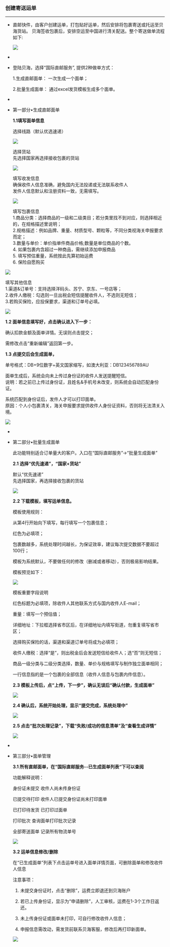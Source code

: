 ### 创建寄送运单

---

* 直邮快件，由客户创建运单，打包贴好运单，然后安排将包裹寄送或托运至贝海货站。 贝海签收包裹后，安排空运至中国进行清关配送。整个寄送做单流程如下:

  ![](http://sellerhub.ymatou.com/helpview/img/cjjsyd_1.jpg)

* 
* 登陆贝海，选择“国际直邮服务”, 提供2种做单方式：

  1.生成直邮面单： 一次生成一个面单；

  2.批量生成面单： 通过excel发货模板生成多个面单。

* 
* 第一部分•生成直邮面单

  **1.1填写面单信息**

  选择线路（默认优选速递）

  ![](http://sellerhub.ymatou.com/helpview/img/cjjsyd_1.png)

  选择货站  
  先选择国家再选择接收包裹的货站

  ![](http://sellerhub.ymatou.com/helpview/img/cjjsyd_2.png)

  填写收发信息  
  确保收件人信息准确，避免国内无法投递或无法联系收件人  
  发件人信息默认和注册资料一致，无需填写。

  ![](http://sellerhub.ymatou.com/helpview/img/cjjsyd_3.png)

  填写包裹信息  
  1.商品分类：选择商品的一级和二级类目；若分类里找不到对应，则选择相近的，在规格描述里说明；  
  2.规格描述：例如品牌、重量、材质型号、颗粒等，不同分类视海关申报要求而定；  
  3.数量与单价：单价指单件商品价格;数量是单位商品的个数。  
  4. 如果包裹内含超过一种商品，需继续添加申报商品  
  5. 填写预估重量，系统按此先算初始运费  
  6. 保险自愿购买

![](http://sellerhub.ymatou.com/helpview/img/cjjsyd_4.png)

填写其他信息  
  1.渠道&订单号：支持选择洋码头、苏宁、京东、一号店等；  
  2.收件人缴税：勾选则一旦出税会短信提醒收件人，不选则无短信；  
  3.若购买保险，应投保要求，渠道和订单号必填。

![](http://sellerhub.ymatou.com/helpview/img/cjjsyd_5.png)

**1.2 面单信息填写好，点击确认进入下一步：**

确认扣款金额及面单详情。无误则点击提交；

需修改点击“重新编辑”返回第一步。

**1.3 点提交后会生成面单，**

单号格式：DB+9位数字+英文国家缩写，如澳大利亚：DB123456789AU

面单生成后，系统会向未上传过身份证的收件人发送提醒短信。  
  说明：若之前已上传过身份证，且姓名&手机号未改变，则系统会自动匹配身份证。

系统匹配到身份证后，发件人才可以打印面单。  
  原因：个人小包裹清关，海关申报要求提供收件人身份证资料，否则将无法清关入境。

![](http://sellerhub.ymatou.com/helpview/img/cjjsyd_4.jpg)

* 
* 第二部分•批量生成面单

  此功能特别适合订单量大的客户。入口在“国际直邮服务”-&gt;“批量生成面单”

  **2.1 选择“优先速递”，“国家+货站”**

  默认“优先速递”  
  先选择国家，再选择接收包裹的货站

  ![](http://sellerhub.ymatou.com/helpview/img/cjjsyd_6.png)

  **2.2 下载模板，填写运单信息。**

  模板使用规则：

  从第4行开始向下填写，每行填写一个包裹信息；

  红色为必填项；

  包裹数越多，系统处理时间越长，为保证效率，建议每次提交数据不要超过100行；

  模板为系统默认，不要做任何的修改（删减或者移动），否则极易影响结果。

  模板预览如下：

  ![](http://sellerhub.ymatou.com/helpview/img/cjjsyd_6.jpg)

  模板重要字段说明

  红色标题为必填项，除收件人其他联系方式与国内收件人E-mail；

  重量：填写一个预估值；

  详细地址：下拉框选择省市区后，在详细地址内填写街道，勿重复填写省市区；

  选择购买保险的话，渠道和渠道订单号将成为必填项；

  收件人缴税：选择“是”，则出税金后会发送短信给收件人；选“否”则无短信；

  商品一级分类与二级分类选择，数量、单价与规格填写与制作独立面单相同；

  一行信息指的是一个包裹的全部信息（收件人信息与包裹内件信息）。

  **2.3 模板上传后，点“上传，下一步”，确认无误后“确认付款，生成面单”**

  ![](http://sellerhub.ymatou.com/helpview/img/cjjsyd_7.jpg)

  **2.4 确认后，系统开始处理，显示“提交完成，系统处理中”**

  ![](http://sellerhub.ymatou.com/helpview/img/cjjsyd_8.jpg)

  **2.5 点击“批次处理记录”，下载“失败/成功的信息清单”及“查看生成详情”**

  ![](http://sellerhub.ymatou.com/helpview/img/cjjsyd_9.jpg)

* 
* 第三部分•面单管理

  **3.1 所有直邮面单，在“国际直邮服务--已生成面单列表“下可以查阅**

  功能解释说明：

  身份证未提交       收件人尚未传身份证

  已提交待打印       收件人已提交身份证尚未打印面单

  已打印待发货       已打印过面单

  打印批次             查询面单打印批次记录

  全部寄送面单       记录所有物流单号

  ![](http://sellerhub.ymatou.com/helpview/img/cjjsyd_10.jpg)

  **3.2 运单信息修改/删除**

  在“已生成面单”列表下点击运单号进入面单详情页面，可删除面单和修改收件人信息

  注意事项：

  1. 未提交身份证时，点击“删除”，运费立即退还到贝海账户

  2. 若已上传身份证，显示为“申请删除”，人工审核，运费在1-3个工作日返还。

  3. 未上传身份证或面单未打印，可自行修改收件人信息；

  4. 申报信息需改动，需发货前联系贝海客服，修改后再打印新面单。

  ![](http://sellerhub.ymatou.com/helpview/img/cjjsyd_11.png)



